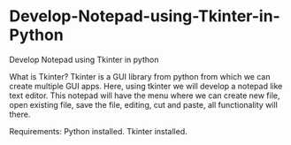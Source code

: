 # Develop-Notepad-using-Tkinter-in-Python
Develop Notepad using Tkinter in python

What is Tkinter?
Tkinter is a GUI library from python from which we can create multiple GUI apps. Here, using tkinter we will develop a notepad like text editor. This notepad will have the menu where we can create new file, open existing file, save the file, editing, cut and paste, all functionality will there.

Requirements:
Python installed.
Tkinter installed.
